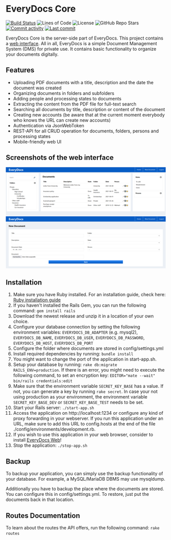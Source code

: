 # EveryDocs Core

[![Build Status](https://img.shields.io/github/workflow/status/jonashellmann/everydocs-core/Ruby?style=flat-square)](https://github.com/jonashellmann/everydocs-core/actions?query=workflow%3ARuby)
![Lines of Code](https://img.shields.io/tokei/lines/github/jonashellmann/everydocs-core?style=flat-square)
![License](https://img.shields.io/github/license/jonashellmann/everydocs-core?style=flat-square)
![GitHub Repo
Stars](https://img.shields.io/github/stars/jonashellmann/everydocs-core?style=social)
[![Commit activity](https://img.shields.io/github/commit-activity/y/jonashellmann/everydocs-core?style=flat-square)](https://github.com/jonashellmann/everydocs-core/commits/)
[![Last commit](https://img.shields.io/github/last-commit/jonashellmann/everydocs-core?style=flat-square)](https://github.com/jonashellmann/everydocs-core/commits/)

EveryDocs Core is the server-side part of EveryDocs. This project contains a [web interface](https://github.com/jonashellmann/everydocs-web/). All in all, EveryDocs is a simple Document Management System (DMS) for private use. It contains basic functionality to organize your documents digitally.

## Features

- Uploading PDF documents with a title, description and the date the document was created
- Organizing documents in folders and subfolders
- Adding people and processing states to documents
- Extracting the content from the PDF file for full-text search
- Searching all documents by title, description or content of the document
- Creating new accounts (be aware that at the current moment everybody who knows the URL can create new accounts)
- Authentication via JsonWebToken
- REST-API for all CRUD operation for documents, folders, persons and processing states
- Mobile-friendly web UI

## Screenshots of the web interface

![EveryDocs Web - Dashboard](images/dashboard.png)
![EveryDocs Web - Uploading new document](images/new-document.png)

## Installation

1. Make sure you have Ruby installed. For an installation guide, check here: [Ruby installation guide](https://guides.rubyonrails.org/getting_started.html#installing-rails)
2. If you haven't installed the Rails Gem, you can run the following command: ``gem install rails``
3. Download the newest release and unzip it in a location of your own choice.
4. Configure your database connection by setting the following environment variables: ``EVERYDOCS_DB_ADAPTER`` (e.g. mysql2), ``EVERYDOCS_DB_NAME``, ``EVERYDOCS_DB_USER``, ``EVERYDOCS_DB_PASSWORD``, ``EVERYDOCS_DB_HOST``, ``EVERYDOCS_DB_PORT``
5. Configure the folder where documents are stored in config/settings.yml
6. Install required dependencies by running: ``bundle install``
7. You might want to change the port of the application in start-app.sh.
8. Setup your database by running: ``rake db:migrate RAILS_ENV=production``. If there is an error, you might need to execute the following command, to
set an encryption key: ``EDITOR="mate --wait" bin/rails credentials:edit``
9. Make sure that the environment variable ``SECRET_KEY_BASE`` has a value.
   If not, you can generate a key by running ``rake secret``.
   In case your not using production as your environment, the environment variable ``SECRET_KEY_BASE_DEV`` or ``SECRET_KEY_BASE_TEST`` needs to be set.
10. Start your Rails server: ``./start-app.sh``
11. Access the application on http://localhost:1234 or configure any kind of proxy forwarding in your webserver. If you run this application under an URL, make sure to add this URL to config.hosts at the end of the file ./config/environments/development.rb.
12. If you wish to use this application in your web browser, consider to install [EveryDocs Web](https://github.com/jonashellmann/everydocs-web/)!
13. Stop the application: ``./stop-app.sh``

## Backup

To backup your application, you can simply use the backup functionality of your
database. For example, a MySQL/MariaDB DBMS may use mysqldump.

Additionally you have to backup the place where the documents are stored. You
can configure this in config/settings.yml. To restore, just put the documents back in that location.

## Routes Documentation

To learn about the routes the API offers, run the following command: ``rake routes``
